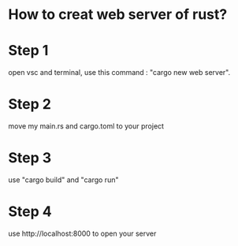 # How to creat web server of rust?
# Step 1 
open vsc and terminal, use this command : "cargo new web server".
# Step 2
move my main.rs and cargo.toml to your project 
# Step 3
use "cargo build" and "cargo run"
# Step 4
use  http://localhost:8000 to open your server
